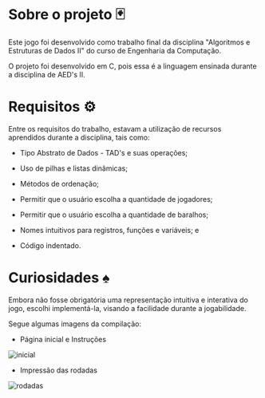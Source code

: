 # Sobre o projeto 🃏
Este jogo foi desenvolvido como trabalho final da disciplina "Algoritmos e Estruturas de Dados II" do curso de Engenharia da Computação.

O projeto foi desenvolvido em C, pois essa é a linguagem ensinada durante a disciplina de AED's II.


# Requisitos ⚙️
Entre os requisitos do trabalho, estavam a utilização de recursos aprendidos durante a disciplina, tais como:

- Tipo Abstrato de Dados - TAD's e suas operações;

- Uso de pilhas e listas dinâmicas;

- Métodos de ordenação;

- Permitir que o usuário escolha a quantidade de jogadores;

- Permitir que o usuário escolha a quantidade de baralhos;

- Nomes intuitivos para registros, funções e variáveis; e

- Código indentado.


# Curiosidades ♠️

Embora não fosse obrigatória uma representação intuitiva e interativa do jogo, escolhi implementá-la, visando a facilidade durante a jogabilidade.

Segue algumas imagens da compilação:

- Página inicial e Instruções

![inicial](https://github.com/yan-cruz/Jogo-Rouba-Montes/assets/90066228/0c2bf6e4-c372-4715-83de-f45cc178da45)

- Impressão das rodadas

![rodadas](https://github.com/yan-cruz/Jogo-Rouba-Montes/assets/90066228/770d612a-126e-450c-8e58-ef190a82a69f)